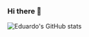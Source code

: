 ### Hi there 👋

<!--
**EduardoMV/EduardoMV** is a ✨ _special_ ✨ repository because its `README.md` (this file) appears on your GitHub profile.

Here are some ideas to get you started:

- 🔭 I’m currently working on MediaLab's webpage
- 🌱 I’m currently learning Java and C++
- 👯 I’m looking to collaborate on Tensorflow
- 🤔 I’m looking for help with C++
- 💬 Ask me about python
- 📫 How to reach me: www.linkedin.com/in/eduardo-ulises-martinez-vaca-4799aa262
-->

![Eduardo's GitHub stats](https://github-readme-stats.vercel.app/api?username=EduardoMV&show_icons=true&theme=radical)

